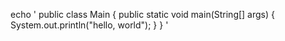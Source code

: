 echo '
public class Main {
public static void main(String[] args) {
System.out.println("hello, world");
}
} '
